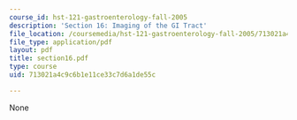 ```yaml
---
course_id: hst-121-gastroenterology-fall-2005
description: 'Section 16: Imaging of the GI Tract'
file_location: /coursemedia/hst-121-gastroenterology-fall-2005/713021a4c9c6b1e11ce33c7d6a1de55c_section16.pdf
file_type: application/pdf
layout: pdf
title: section16.pdf
type: course
uid: 713021a4c9c6b1e11ce33c7d6a1de55c

---
```

None